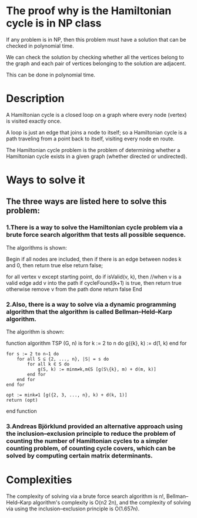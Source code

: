 # The proof why is the Hamiltonian cycle is in NP class

If any problem is in NP, then this problem must have a solution that can be checked in polynomial time.

We can check the solution by checking whether all the vertices belong to the graph and each pair of vertices belonging to the solution are adjacent. 

This can be done in polynomial time.

# Description

A Hamiltonian cycle is a closed loop on a graph where every node (vertex) is visited exactly once.

A loop is just an edge that joins a node to itself; so a Hamiltonian cycle is a path traveling from a point back to itself, visiting every node en route.

The Hamiltonian cycle problem is the problem of determining whether a Hamiltonian cycle exists in a given graph (whether directed or undirected).


# Ways to solve it

## The three ways are listed here to solve this problem:

### 1.There is a way to solve the Hamiltonian cycle problem via a brute force search algorithm that tests all possible sequence.

The algorithms is shown:

Begin
   if all nodes are included, then
      if there is an edge between nodes k and 0, then
         return true
      else
         return false;

   for all vertex v except starting point, do
      if isValid(v, k), then //when v is a valid edge
         add v into the path
         if cycleFound(k+1) is true, then
            return true
         otherwise remove v from the path
   done
   return false
End

### 2.Also, there is a way to solve via a dynamic programming algorithm that the algorithm is called Bellman–Held–Karp algorithm.

The algorithm is shown:

function algorithm TSP (G, n) is
    for k := 2 to n do
        g({k}, k) := d(1, k)
    end for

    for s := 2 to n−1 do
        for all S ⊆ {2, ..., n}, |S| = s do
            for all k ∈ S do
                g(S, k) := minm≠k,m∈S [g(S\{k}, m) + d(m, k)]
            end for
        end for
    end for

    opt := mink≠1 [g({2, 3, ..., n}, k) + d(k, 1)]
    return (opt)
end function 

### 3.Andreas Björklund provided an alternative approach using the inclusion–exclusion principle to reduce the problem of counting the number of Hamiltonian cycles to a simpler counting problem, of counting cycle covers, which can be solved by computing certain matrix determinants.

# Complexities

The complexity of solving via a brute force search algorithm is n!, Bellman–Held–Karp algorithm's complexity is O(n2 2n), and the complexity of solving via using the inclusion–exclusion principle is O(1.657n).
